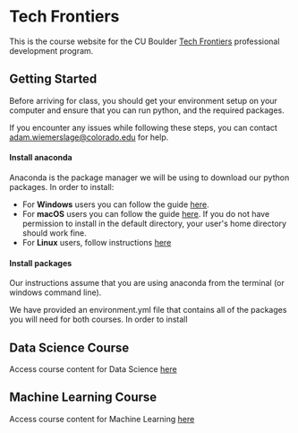 # Tech Frontiers

This is the course website for the CU Boulder [Tech Frontiers](https://www.colorado.edu/engineering/academics/tech-frontiers-executive-education) professional development program.

## Getting Started

Before arriving for class, you should get your environment setup on your computer and ensure that you can run python, and the required packages.

If you encounter any issues while following these steps, you can contact adam.wiemerslage@colorado.edu for help.


#### Install anaconda
Anaconda is the package manager we will be using to download our python packages. In order to install:

 - For **Windows** users you can follow the guide [here](https://docs.anaconda.com/anaconda/install/windows/).
 - For **macOS** users you can follow the guide [here](https://docs.anaconda.com/anaconda/install/mac-os/). If you do not have permission to install in the default directory, your user's home directory should work fine.
 - For **Linux** users, follow instructions [here](https://docs.anaconda.com/anaconda/install/linux/)

#### Install packages
Our instructions assume that you are using anaconda from the terminal (or windows command line).

We have provided an environment.yml file that contains all of the packages you will need for both courses. In order to install

## Data Science Course

Access course content for Data Science [here](/data-science)

## Machine Learning Course

Access course content for Machine Learning [here](/machine-learning)
